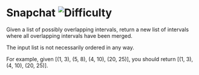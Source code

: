 # Snapchat ![Difficulty](https://img.shields.io/badge/-EASY-green)
	
Given a list of possibly overlapping intervals, return a new list of intervals where all overlapping intervals have been merged.
	
The input list is not necessarily ordered in any way.
	
For example, given [(1, 3), (5, 8), (4, 10), (20, 25)], you should return [(1, 3), (4, 10), (20, 25)].
	
